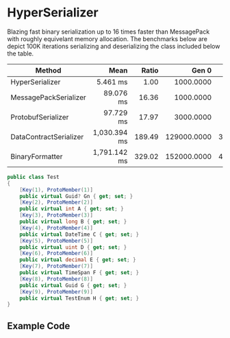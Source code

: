 # HyperSerializer
Blazing fast binary serialization up to 16 times faster than MessagePack with roughly equivelant memory allocation.  The benchmarks below are depict 100K iterations serializing and deserializing the class included below the table.

|                    Method |         Mean |  Ratio |       Gen 0 |     Gen 1 | Allocated |
|-------------------------- |-------------:|-------:|------------:|----------:|----------:|
|           HyperSerializer |     5.461 ms |   1.00 |   1000.0000 |         - |     21 MB |
|     MessagePackSerializer |    89.076 ms |  16.36 |   1000.0000 |         - |     20 MB |
|        ProtobufSerializer |    97.729 ms |  17.97 |   3000.0000 |         - |     43 MB |
|    DataContractSerializer | 1,030.394 ms | 189.49 | 129000.0000 | 3000.0000 |  1,602 MB |
|           BinaryFormatter | 1,791.142 ms | 329.02 | 152000.0000 | 4000.0000 |  1,881 MB |

```csharp
public class Test
{
    [Key(1), ProtoMember(1)]
    public virtual Guid? Gn { get; set; }
    [Key(2), ProtoMember(2)]
    public virtual int A { get; set; }
    [Key(3), ProtoMember(3)]
    public virtual long B { get; set; }
    [Key(4), ProtoMember(4)]
    public virtual DateTime C { get; set; }
    [Key(5), ProtoMember(5)]
    public virtual uint D { get; set; }
    [Key(6), ProtoMember(6)]
    public virtual decimal E { get; set; }
    [Key(7), ProtoMember(7)]
    public virtual TimeSpan F { get; set; }
    [Key(8), ProtoMember(8)]
    public virtual Guid G { get; set; }
    [Key(9), ProtoMember(9)]
    public virtual TestEnum H { get; set; }
}
```
## Example Code

